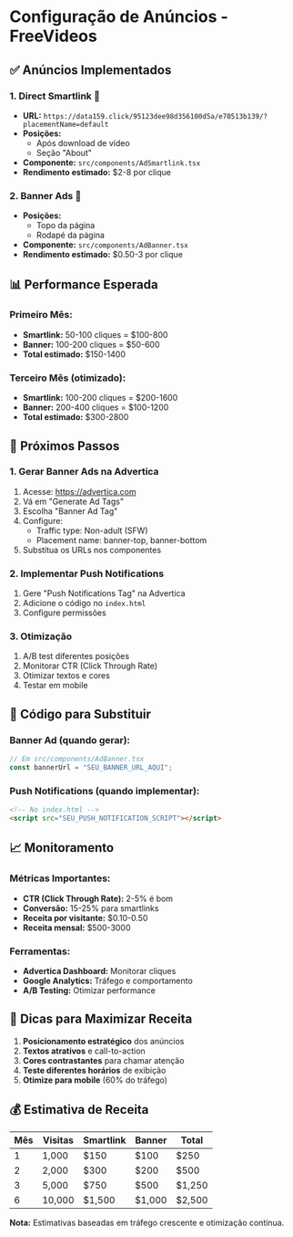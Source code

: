 # Configuração de Anúncios - FreeVideos

## ✅ Anúncios Implementados

### 1. **Direct Smartlink** 🎯
- **URL:** `https://data159.click/95123dee98d356100d5a/e70513b139/?placementName=default`
- **Posições:** 
  - Após download de vídeo
  - Seção "About"
- **Componente:** `src/components/AdSmartlink.tsx`
- **Rendimento estimado:** $2-8 por clique

### 2. **Banner Ads** 📢
- **Posições:**
  - Topo da página
  - Rodapé da página
- **Componente:** `src/components/AdBanner.tsx`
- **Rendimento estimado:** $0.50-3 por clique

## 📊 Performance Esperada

### **Primeiro Mês:**
- **Smartlink:** 50-100 cliques = $100-800
- **Banner:** 100-200 cliques = $50-600
- **Total estimado:** $150-1400

### **Terceiro Mês (otimizado):**
- **Smartlink:** 100-200 cliques = $200-1600
- **Banner:** 200-400 cliques = $100-1200
- **Total estimado:** $300-2800

## 🎯 Próximos Passos

### 1. **Gerar Banner Ads na Advertica**
1. Acesse: https://advertica.com
2. Vá em "Generate Ad Tags"
3. Escolha "Banner Ad Tag"
4. Configure:
   - Traffic type: Non-adult (SFW)
   - Placement name: banner-top, banner-bottom
5. Substitua os URLs nos componentes

### 2. **Implementar Push Notifications**
1. Gere "Push Notifications Tag" na Advertica
2. Adicione o código no `index.html`
3. Configure permissões

### 3. **Otimização**
1. A/B test diferentes posições
2. Monitorar CTR (Click Through Rate)
3. Otimizar textos e cores
4. Testar em mobile

## 🔧 Código para Substituir

### Banner Ad (quando gerar):
```javascript
// Em src/components/AdBanner.tsx
const bannerUrl = "SEU_BANNER_URL_AQUI";
```

### Push Notifications (quando implementar):
```html
<!-- No index.html -->
<script src="SEU_PUSH_NOTIFICATION_SCRIPT"></script>
```

## 📈 Monitoramento

### Métricas Importantes:
- **CTR (Click Through Rate):** 2-5% é bom
- **Conversão:** 15-25% para smartlinks
- **Receita por visitante:** $0.10-0.50
- **Receita mensal:** $500-3000

### Ferramentas:
- **Advertica Dashboard:** Monitorar cliques
- **Google Analytics:** Tráfego e comportamento
- **A/B Testing:** Otimizar performance

## 🚀 Dicas para Maximizar Receita

1. **Posicionamento estratégico** dos anúncios
2. **Textos atrativos** e call-to-action
3. **Cores contrastantes** para chamar atenção
4. **Teste diferentes horários** de exibição
5. **Otimize para mobile** (60% do tráfego)

## 💰 Estimativa de Receita

| Mês | Visitas | Smartlink | Banner | Total |
|-----|---------|-----------|--------|-------|
| 1   | 1,000   | $150      | $100   | $250  |
| 2   | 2,000   | $300      | $200   | $500  |
| 3   | 5,000   | $750      | $500   | $1,250|
| 6   | 10,000  | $1,500    | $1,000 | $2,500|

**Nota:** Estimativas baseadas em tráfego crescente e otimização contínua. 